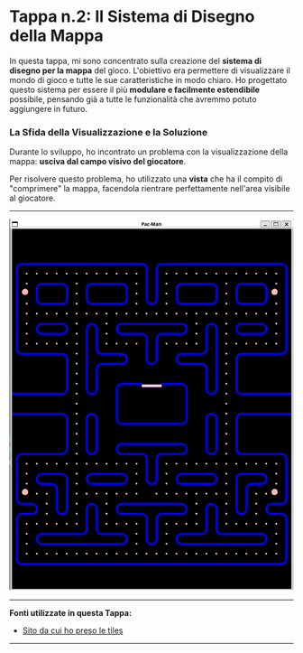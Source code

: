 # Tappa n.2: Il Sistema di Disegno della Mappa

In questa tappa, mi sono concentrato sulla creazione del **sistema di disegno per la mappa** del gioco. L'obiettivo era permettere di visualizzare il mondo di gioco e tutte le sue caratteristiche in modo chiaro. Ho progettato questo sistema per essere il più **modulare e facilmente estendibile** possibile, pensando già a tutte le funzionalità che avremmo potuto aggiungere in futuro.

### La Sfida della Visualizzazione e la Soluzione

Durante lo sviluppo, ho incontrato un problema con la visualizzazione della mappa: **usciva dal campo visivo del giocatore**.

Per risolvere questo problema, ho utilizzato una **vista** che ha il compito di "comprimere" la mappa, facendola rientrare perfettamente nell'area visibile al giocatore.

---

![Sistema Mappa in azione](images/map-system.png)

---
**Fonti utilizzate in questa Tappa:**
* [Sito da cui ho preso le tiles](https://pytamaro.si.usi.ch/activities/luce/pacman-maze-tiles/en/v1)
---